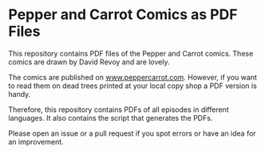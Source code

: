 # Pepper and Carrot Comics as PDF Files

This repository contains PDF files of the Pepper and Carrot comics. These comics are drawn by David Revoy and are lovely.

The comics are published on www.peppercarrot.com. However, if you want to read them on dead trees printed at your local copy shop a PDF version is handy.

Therefore, this repository contains PDFs of all episodes in different languages. It also contains the script that generates the PDFs.

Please open an issue or a pull request if you spot errors or have an idea for an improvement.
